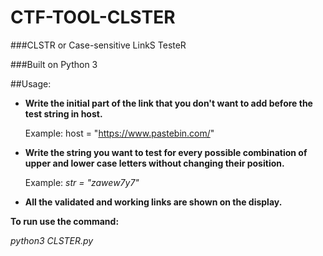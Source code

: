 # CTF-TOOL-CLSTER
###CLSTR or Case-sensitive LinkS TesteR

###Built on Python 3


##Usage:
* **Write the initial part of the link that you don't want to add before the test string in host.**
   
   Example:
   host = "https://www.pastebin.com/"    
 
 
* **Write the string you want to test for every possible combination of upper and lower case letters without changing their position.**
   
   Example:
   _str = "zawew7y7"_


* **All the validated and working links are shown on the display.**

**To run use the command:**

_python3 CLSTER.py_
